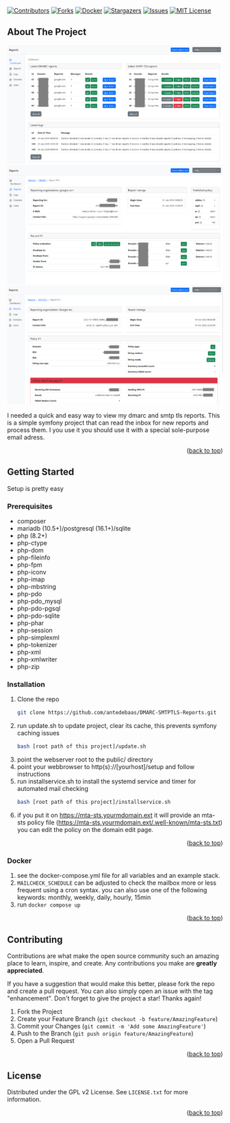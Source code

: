 <a name="readme-top"></a>

[![Contributors][contributors-shield]][contributors-url]
[![Forks][forks-shield]][forks-url]
[![Docker][docker-shield]][docker-url]
[![Stargazers][stars-shield]][stars-url]
[![Issues][issues-shield]][issues-url]
[![MIT License][license-shield]][license-url]

<!-- ABOUT THE PROJECT -->
## About The Project

![Dashboard][screenshot-dashboard]
![DMARC-Reports][screenshot-dmarc]
![SMTP-TLS-Reports][screenshot-smtptls]

I needed a quick and easy way to view my dmarc and smtp tls reports.
This is a simple symfony project that can read the inbox for new reports and process them.
I you use it you should use it with a special sole-purpose email adress.

<p align="right">(<a href="#readme-top">back to top</a>)</p>

<!-- GETTING STARTED -->
## Getting Started

Setup is pretty easy 

### Prerequisites

* composer
* mariadb (10.5+)/postgresql (16.1+)/sqlite
* php (8.2+)
* php-ctype
* php-dom
* php-fileinfo
* php-fpm
* php-iconv
* php-imap
* php-mbstring
* php-pdo
* php-pdo_mysql
* php-pdo-pgsql
* php-pdo-sqlite
* php-phar
* php-session
* php-simplexml
* php-tokenizer
* php-xml
* php-xmlwriter
* php-zip

### Installation

1. Clone the repo
   ```sh
   git clone https://github.com/antedebaas/DMARC-SMTPTLS-Reports.git
   ```
2. run update.sh to update project, clear its cache, this prevents symfony caching issues
   ```sh
   bash [root path of this project]/update.sh
   ```
3. point the webserver root to the public/ directory
4. point your webbrowser to http(s)://[yourhost]/setup and follow instructions
5. run installservice.sh to install the systemd service and timer for automated mail checking
   ```sh
   bash [root path of this project]/installservice.sh
   ```
6. if you put it on https://mta-sts.yourmdomain.ext it will provide an mta-sts policy file (https://mta-sts.yourmdomain.ext/.well-known/mta-sts.txt)
   you can edit the policy on the domain edit page.


<p align="right">(<a href="#readme-top">back to top</a>)</p>

### Docker

1. see the docker-compose.yml file for all variables and an example stack.
2. `MAILCHECK_SCHEDULE` can be adjusted to check the mailbox more or less frequent using a cron syntax.
   you can also use one of the following keywords: monthly, weekly, daily, hourly, 15min
3. run `docker compose up`

<p align="right">(<a href="#readme-top">back to top</a>)</p>

<!-- CONTRIBUTING -->
## Contributing

Contributions are what make the open source community such an amazing place to learn, inspire, and create. Any contributions you make are **greatly appreciated**.

If you have a suggestion that would make this better, please fork the repo and create a pull request. You can also simply open an issue with the tag "enhancement".
Don't forget to give the project a star! Thanks again!

1. Fork the Project
2. Create your Feature Branch (`git checkout -b feature/AmazingFeature`)
3. Commit your Changes (`git commit -m 'Add some AmazingFeature'`)
4. Push to the Branch (`git push origin feature/AmazingFeature`)
5. Open a Pull Request

<p align="right">(<a href="#readme-top">back to top</a>)</p>

<!-- LICENSE -->
## License

Distributed under the GPL v2 License. See `LICENSE.txt` for more information.

<p align="right">(<a href="#readme-top">back to top</a>)</p>

<!-- MARKDOWN LINKS & IMAGES -->
[contributors-shield]: https://img.shields.io/github/contributors/antedebaas/DMARC-SMTPTLS-Reports.svg?style=for-the-badge
[contributors-url]: https://github.com/antedebaas/DMARC-SMTPTLS-Reports/graphs/contributors
[forks-shield]: https://img.shields.io/github/forks/antedebaas/DMARC-SMTPTLS-Reports.svg?style=for-the-badge
[forks-url]: https://github.com/antedebaas/DMARC-SMTPTLS-Reports/network/members
[stars-shield]: https://img.shields.io/github/stars/antedebaas/DMARC-SMTPTLS-Reports.svg?style=for-the-badge
[stars-url]: https://github.com/antedebaas/DMARC-SMTPTLS-Reports/stargazers
[issues-shield]: https://img.shields.io/github/issues/antedebaas/DMARC-SMTPTLS-Reports.svg?style=for-the-badge
[issues-url]: https://github.com/antedebaas/DMARC-SMTPTLS-Reports/issues
[license-shield]: https://img.shields.io/github/license/antedebaas/DMARC-SMTPTLS-Reports.svg?style=for-the-badge
[license-url]: https://github.com/antedebaas/DMARC-SMTPTLS-Reports/blob/master/LICENSE.txt
[docker-shield]: https://img.shields.io/docker/pulls/antedebaas/dmarc-reports.svg?style=for-the-badge
[docker-url]: https://hub.docker.com/repository/docker/antedebaas/dmarc-reports/general
[screenshot-dashboard]: screenshot-dashboard.png
[screenshot-dmarc]: screenshot-dmarc.png
[screenshot-smtptls]: screenshot-smtptls.png
